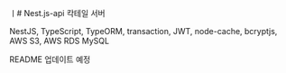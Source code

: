 ㅣ# Nest.js-api
칵테일 서버

NestJS, TypeScript, TypeORM, transaction, JWT, node-cache, bcryptjs, AWS S3, AWS RDS MySQL

README 업데이트 예정
